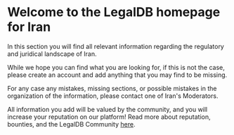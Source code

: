 <!-- TITLE: Iran -->
<!-- SUBTITLE: Welcome to the legalDB home of Iran -->

# Welcome to the LegalDB homepage for Iran

In this section you will find all relevant information regarding the regulatory and juridical landscape of Iran.

While we hope you can find what you are looking for, if this is not the case, please create an account and add anything that you may find to be missing.

For any case any mistakes, missing sections, or possible mistakes in the organization of the information, please contact one of Iran's Moderators.

All information you add will be valued by the community, and you will increase your reputation on our platform! Read more about reputation, bounties, and the LegalDB Community [here](http://legaldb.herokuapp.com/legaldb/community).
